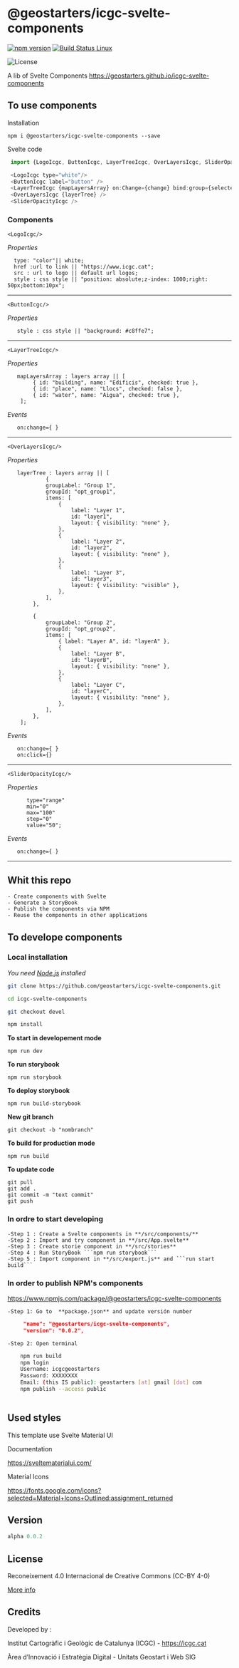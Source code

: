 # @geostarters/icgc-svelte-components

[![npm version](https://badge.fury.io/js/%40geostarters%2Ficgc-svelte-components.svg)](https://badge.fury.io/js/%40geostarters%2Ficgc-svelte-components)
[![Build Status Linux](https://travis-ci.org/geostarters/icgc-svelte-components.svg?branch=main)](https://travis-ci.org/geostarters/icgc-svelte-components)

![License](https://img.shields.io/badge/license-MIT-blue.svg)


A lib of Svelte Components
<a href="https://geostarters.github.io/icgc-svelte-components" target="_blank">https://geostarters.github.io/icgc-svelte-components</a>
   

## To use components

Installation
```
npm i @geostarters/icgc-svelte-components --save
```

Svelte code

```javascript
 import {LogoIcgc, ButtonIcgc, LayerTreeIcgc, OverLayersIcgc, SliderOpacityIcgc} from "@geostarters/icgc-svelte-components";

 <LogoIcgc type="white"/>
 <ButtonIcgc label="button" />
 <LayerTreeIcgc {mapLayersArray} on:Change={change} bind:group={selected} />
 <OverLayersIcgc {layerTree} />
 <SliderOpacityIcgc />

```

### Components


  ```<LogoIcgc/>```

  *Properties*
```svelte
  type: "color"|| white;
  href :url to link || "https://www.icgc.cat";
  src : url to logo || default url logos;
  style : css style || "position: absolute;z-index: 1000;right: 50px;bottom:10px";
```
<hr>

  ```<ButtonIcgc/>```

  *Properties*
```svelte
   style : css style || "background: #c8ffe7";
```
<hr>

```<LayerTreeIcgc/>```

  *Properties*
```svelte
   mapLayersArray : layers array || [
        { id: "building", name: "Edificis", checked: true },
        { id: "place", name: "Llocs", checked: false },
        { id: "water", name: "Aigua", checked: true },
    ];
```
*Events*
```svelte
   on:change={ }
```

<hr>

```<OverLayersIcgc/>```

  *Properties*
```svelte
   layerTree : layers array || [
        	{
			groupLabel: "Group 1",
			groupId: "opt_group1",
			items: [
				{
					label: "Layer 1",
					id: "layer1",
					layout: { visibility: "none" },
				},
				{
					label: "Layer 2",
					id: "layer2",
					layout: { visibility: "none" },
				},
				{
					label: "Layer 3",
					id: "layer3",
					layout: { visibility: "visible" },
				},
			],
		},

		{
			groupLabel: "Group 2",
			groupId: "opt_group2",
			items: [
				{ label: "Layer A", id: "layerA" },
				{
					label: "Layer B",
					id: "layerB",
					layout: { visibility: "none" },
				},
				{
					label: "Layer C",
					id: "layerC",
					layout: { visibility: "none" },
				},
			],
		},
    ];
```
*Events*
```svelte
   on:change={ }
   on:click={}
```

<hr>

  ```<SliderOpacityIcgc/>```

  *Properties*
```svelte
      type="range"
      min="0"
      max="100"
      step="0"
      value="50";
```
*Events*
```svelte
   on:change={ }
```
<hr>

## Whit this repo

    - Create components with Svelte
    - Generate a StoryBook 
    - Publish the components via NPM
    - Reuse the components in other applications


## To develope components

 ### Local installation

*You need [Node.js](https://nodejs.org) installed*

```bash
git clone https://github.com/geostarters/icgc-svelte-components.git

cd icgc-svelte-components

git checkout devel

npm install

```

**To start in developement mode**

```
npm run dev
```

**To run storybook**

```
npm run storybook
```

**To deploy storybook**

```
npm run build-storybook
```


**New git branch**

```
git checkout -b "nombranch"
```

**To build for production mode**

```
npm run build
```

**To update code**

```git
git pull
git add .
git commit -m "text commit"
git push
```

### In ordre to start developing

    -Step 1 : Create a Svelte components in **/src/components/**
    -Step 2 : Import and try component in **/src/App.svelte**
    -Step 3 : Create storie component in **/src/stories** 
    -Step 4 : Run StoryBook ```npm run storybook```
    -Step 5 : Import component in **/src/export.js** and ```run start build```

### In order to publish NPM's components    

https://www.npmjs.com/package/@geostarters/icgc-svelte-components


    -Step 1: Go to  **package.json** and update versión number
     
```json
     "name": "@geostarters/icgc-svelte-components",
     "version": "0.0.2",
```
    -Step 2: Open terminal
     
```bash
    npm run build
    npm login
    Username: icgcgeostarters
    Password: XXXXXXXX
    Email: (this IS public): geostarters [at] gmail [dot] com
    npm publish --access public 
    
```

## Used styles

This template use Svelte Material UI 

Documentation 

https://sveltematerialui.com/


Material Icons

https://fonts.google.com/icons?selected=Material+Icons+Outlined:assignment_returned

## Version

```javascript
alpha 0.0.2
```
## License

Reconeixement 4.0 Internacional de Creative Commons
(CC-BY 4-0)

[More info](https://www.icgc.cat/L-ICGC/Informacio-publica/Transparencia/Reutilitzacio-de-la-informacio)

##  Credits            

Developed by :

Institut Cartogràfic i Geològic de Catalunya (ICGC) - https://icgc.cat

Àrea d’Innovació i Estratègia Digital - Unitats Geostart i Web SIG
